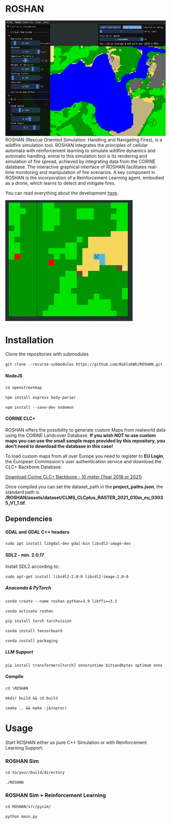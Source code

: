 # ROSHAN
![](ROSHAN_uebersicht.png)
ROSHAN (Rescue Oriented Simulation: Handling and Navigating Fires), is a wildfire simulation tool. ROSHAN integrates the principles of cellular automata with reinforcement learning to simulate wildfire dynamics and automatic handling. entral to this simulation tool is its rendering and simulation of fire spread, achieved by integrating data from the CORINE database. The interactive graphical interface of ROSHAN facilitates real-time monitoring and manipulation of fire scenarios. A key component in ROSHAN is the incorporation of a Reinforcement Learning agent, embodied as a drone, which learns to detect and mitigate fires.

You can read everything about the development [here](paper.pdf).

![Agent Demo](agent.gif)

# Installation

Clone the repositories with submodules

`git clone --recurse-submodules https://github.com/RoblabWh/ROSHAN.git`

#### NodeJS

`cd openstreetmap`

`npm install express body-parser`

`npm install --save-dev nodemon`

#### CORINE CLC+ 

ROSHAN offers the possibility to generate custom Maps from realworld data using the CORINE Landcover Database. **If you wish NOT to use custom maps you can use the small sample maps provided by this repository, you don't need to download the database in this case!**

To load custom maps from all over Europe you need to register to **EU Login**, the European Commission's user authentication service and download the
CLC+ Backbone Database:

[Download Corine CLC+ Backbone - 10 meter (Year 2018 or 2021)](https://land.copernicus.eu/pan-european/clc-plus/clc-backbone/clc-backbone?tab=download)

Once compiled you can set the dataset_path in the **project_paths.json**, the standard path is **/ROSHAN/assets/dataset/CLMS_CLCplus_RASTER_2021_010m_eu_03035_V1_1.tif**.

## Dependencies

#### GDAL and GDAL C++ headers

`sudo apt install libgdal-dev gdal-bin libsdl2-image-dev`

#### SDL2 - min. 2.0.17 

Install SDL2 according to:

`sudo apt-get install libsdl2-2.0-0 libsdl2-image-2.0-0`

##### Anaconda & PyTorch

`conda create --name roshan python=3.9 libffi==3.3`

`conda activate roshan`

`pip install torch torchvision`

`conda install tensorboard`

`conda install packaging`

##### LLM Support

`pip install transformers[torch] onnxruntime bitsandbytes optimum onnx`

#### Compile

`cd \ROSHAN`

`mkdir build && cd build`

`cmake .. && make -j&(nproc)`

# Usage

Start ROSHAN either as pure C++ Simulation or with Reinforcement Learning Support:

### ROSHAN Sim

`cd to/your/build/directory`

`./ROSHAN`

### ROSHAN Sim + Reinforcement Learning

`cd ROSHAN/src/pysim/`

`python main.py`